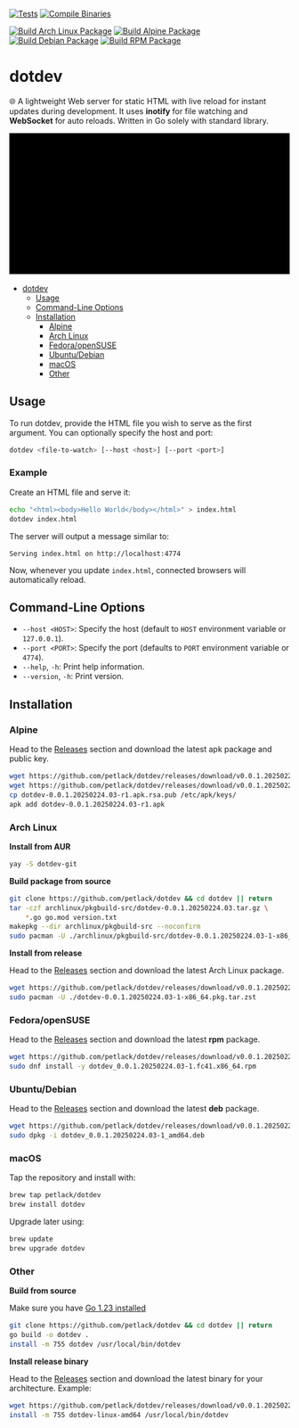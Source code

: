 [![Tests](https://github.com/petlack/dotdev/actions/workflows/tests.yml/badge.svg)](https://github.com/petlack/dotdev/actions/workflows/tests.yml)
[![Compile Binaries](https://github.com/petlack/dotdev/actions/workflows/compile.yml/badge.svg)](https://github.com/petlack/dotdev/actions/workflows/compile.yml)

[![Build Arch Linux Package](https://github.com/petlack/dotdev/actions/workflows/archlinux.yml/badge.svg)](https://github.com/petlack/dotdev/actions/workflows/archlinux.yml)
[![Build Alpine Package](https://github.com/petlack/dotdev/actions/workflows/alpine.yml/badge.svg)](https://github.com/petlack/dotdev/actions/workflows/alpine.yml)
[![Build Debian Package](https://github.com/petlack/dotdev/actions/workflows/debian.yml/badge.svg)](https://github.com/petlack/dotdev/actions/workflows/debian.yml)
[![Build RPM Package](https://github.com/petlack/dotdev/actions/workflows/rpm.yml/badge.svg)](https://github.com/petlack/dotdev/actions/workflows/rpm.yml)

# dotdev

🌐 A lightweight Web server for static HTML with live reload for instant updates during development.
It uses **inotify** for file watching and **WebSocket** for auto reloads.
Written in Go solely with standard library.

![Screen recording](screencast.gif)

<!--toc:start-->
- [dotdev](#dotdev)
  - [Usage](#usage)
  - [Command-Line Options](#command-line-options)
  - [Installation](#installation)
    - [Alpine](#alpine)
    - [Arch Linux](#arch-linux)
    - [Fedora/openSUSE](#fedoraopensuse)
    - [Ubuntu/Debian](#ubuntudebian)
    - [macOS](#macos)
    - [Other](#other)
<!--toc:end-->

## Usage
To run dotdev, provide the HTML file you wish to serve as the first argument.
You can optionally specify the host and port:
```bash
dotdev <file-to-watch> [--host <host>] [--port <port>]
```

### Example
Create an HTML file and serve it:
```bash
echo "<html><body>Hello World</body></html>" > index.html
dotdev index.html
```
The server will output a message similar to:
```
Serving index.html on http://localhost:4774
```
Now, whenever you update `index.html`, connected browsers will automatically reload.

## Command-Line Options
* `--host <HOST>`: Specify the host (default to `HOST` environment variable or `127.0.0.1`).
* `--port <PORT>`: Specify the port (defaults to `PORT` environment variable or `4774`).
* `--help`, `-h`: Print help information.
* `--version`, `-h`: Print version.

## Installation

### Alpine
Head to the [Releases](https://github.com/petlack/dotdev/releases) section and download the latest apk package and public key.
```bash
wget https://github.com/petlack/dotdev/releases/download/v0.0.1.20250224.03/dotdev-0.0.1.20250222.01-r1.apk
wget https://github.com/petlack/dotdev/releases/download/v0.0.1.20250224.03/dotdev-0.0.1.20250222.01-r1.apk.rsa.pub
cp dotdev-0.0.1.20250224.03-r1.apk.rsa.pub /etc/apk/keys/
apk add dotdev-0.0.1.20250224.03-r1.apk
```

### Arch Linux
**Install from AUR**
```bash
yay -S dotdev-git
```

**Build package from source**
```bash
git clone https://github.com/petlack/dotdev && cd dotdev || return
tar -czf archlinux/pkgbuild-src/dotdev-0.0.1.20250224.03.tar.gz \
    *.go go.mod version.txt
makepkg --dir archlinux/pkgbuild-src --noconfirm
sudo pacman -U ./archlinux/pkgbuild-src/dotdev-0.0.1.20250224.03-1-x86_64.pkg.tar.zst
```

**Install from release**

Head to the [Releases](https://github.com/petlack/dotdev/releases) section and download the latest Arch Linux package.
```bash
wget https://github.com/petlack/dotdev/releases/download/v0.0.1.20250224.03/dotdev-0.0.1.20250222.01-1-x86_64.pkg.tar.zst
sudo pacman -U ./dotdev-0.0.1.20250224.03-1-x86_64.pkg.tar.zst
```

### Fedora/openSUSE
Head to the [Releases](https://github.com/petlack/dotdev/releases) section and download the latest **rpm** package.
```bash
wget https://github.com/petlack/dotdev/releases/download/v0.0.1.20250224.03/dotdev_0.0.1.20250222.01.fc41.x86_64.rpm
sudo dnf install -y dotdev_0.0.1.20250224.03-1.fc41.x86_64.rpm
```

### Ubuntu/Debian
Head to the [Releases](https://github.com/petlack/dotdev/releases) section and download the latest **deb** package.
```bash
wget https://github.com/petlack/dotdev/releases/download/v0.0.1.20250224.03/dotdev_0.0.1.20250222.01-1_amd64.deb
sudo dpkg -i dotdev_0.0.1.20250224.03-1_amd64.deb
```

### macOS
Tap the repository and install with:
```bash
brew tap petlack/dotdev
brew install dotdev
```
Upgrade later using:
```bash
brew update
brew upgrade dotdev
```

### Other
**Build from source**

Make sure you have [Go 1.23 installed](https://go.dev/doc/install)
```bash
git clone https://github.com/petlack/dotdev && cd dotdev || return
go build -o dotdev .
install -m 755 dotdev /usr/local/bin/dotdev
```

**Install release binary**

Head to the [Releases](https://github.com/petlack/dotdev/releases) section and download the latest binary for your architecture.
Example:
```bash
wget https://github.com/petlack/dotdev/releases/download/v0.0.1.20250224.03/dotdev-linux-amd64
install -m 755 dotdev-linux-amd64 /usr/local/bin/dotdev
```
